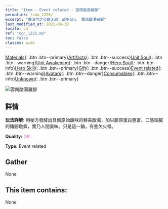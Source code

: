```yaml
---
title: "Item - Event related - 雲南酸湯豬腳"
permalink: /con_1225/
excerpt: "魔法门之英雄无敌：战争纪元  雲南酸湯豬腳"
last_modified_at: 2021-06-30
locale: cn
ref: "con_1225.md"
toc: false
classes: wide
---
```

 [Materials](/ItemsCN/){: .btn .btn--primary}[Artifacts](/ItemsCN/Artifacts/){: .btn .btn--success}[Unit Soul](/ItemsCN/UnitSoul/){: .btn .btn--warning}[Unit Awakening](/ItemsCN/UnitAwakening/){: .btn .btn--danger}[Hero Soul](/ItemsCN/HeroSoul/){: .btn .btn--info}[Hero Skill](/ItemsCN/HeroSkill/){: .btn .btn--primary}[Gift](/ItemsCN/Gift/){: .btn .btn--success}[Event related](/ItemsCN/Events/){: .btn .btn--warning}[Avatars](/ItemsCN/Avatars/){: .btn .btn--danger}[Consumables](/ItemsCN/Consumables/){: .btn .btn--info}[Unknown](/ItemsCN/Unknown/){: .btn .btn--primary}

 ![雲南酸湯豬腳](/images/t/i_81531111.png)

## 詳情
 **玩法詳解:** 用秘方發酵出具備原始酸味的鮮美酸湯，加以膠原蛋白豐富、口感細膩的豬腳燉煮，實乃人間美味。只是這一鍋，有些欠火候。

 **Quality:** <span style="color: #DA70D6">OK</span>

 **Type:** Event related

## Gather

  None

## This item contains:

  None

